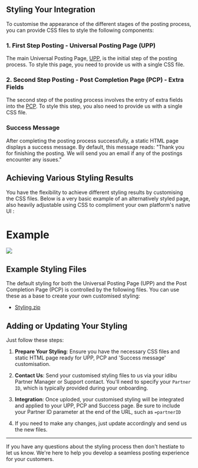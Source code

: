 ## Styling Your Integration 
To customise the appearance of the different stages of the posting process, you can provide CSS files to style the following components:

### 1. First Step Posting - Universal Posting Page (UPP)

The main Universal Posting Page, <a href="https://github.com/oneworldmarket/idibu-api/tree/master/UPP" target="_blank">UPP</a>, is the initial step of the posting process. To style this page, you need to provide us with a single CSS file.

### 2. Second Step Posting - Post Completion Page (PCP) - Extra Fields

The second step of the posting process involves the entry of extra fields into the <a href="https://github.com/oneworldmarket/idibu-api/blob/master/posting-api/pcp.md" target="_blank">PCP</a>. To style this step, you also need to provide us with a single CSS file.

### Success Message

After completing the posting process successfully, a static HTML page displays a success message. By default, this message reads: "Thank you for finishing the posting. We will send you an email if any of the postings encounter any issues."

## Achieving Various Styling Results

You have the flexibility to achieve different styling results by customising the CSS files. Below is a very basic example of an alternatively styled page, also heavily adjustable using CSS to compliment your own platform's native UI :

<h1>Example</h1>
<img src="http://www.idibu.com/images/stories/Portal_logos/upppcpex1.png" />

## Example Styling Files

The default styling for both the Universal Posting Page (UPP) and the Post Completion Page (PCP) is controlled by the following files. You can use these as a base to create your own customised styling:

- [Styling.zip](styling-zip-link)

## Adding or Updating Your Styling

Just follow these steps:

1. **Prepare Your Styling**: Ensure you have the necessary CSS files and static HTML page ready for UPP, PCP and 'Success message' customisation.

2. **Contact Us**: Send your customised styling files to us via your idibu Partner Manager or Support contact. You'll need to specify your `Partner ID`, which is typically provided during your onboarding.

3. **Integration**: Once uploded, your customised styling will be integrated and applied to your UPP, PCP and Success page. Be sure to include your Partner ID parameter at the end of the URL, such as `=partnerID`

4. If you need to make any changes, just update accordingly and send us the new files.

---

If you have any questions about the styling process then don't hestiate to let us know. We're here to help you develop a seamless posting experience for your customers.
